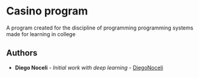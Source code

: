 # Casino program

A program created for the discipline of programming programming systems made for learning in college


## Authors

* **Diego Noceli** - *Initial work with deep learning* - [DiegoNoceli](https://github.com/diegonoceli)


